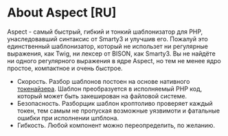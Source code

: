 About Aspect [RU]
=================

Aspect - самый быстрый, гибкий и тонкий шаблонизатор для PHP, унаследовавший синтаксис от Smarty3 и улучшив его.
Пожалуй это единственный шаблонизатор, который не использет ни регулярные выражения, как Twig, ни лексер от BISON, как Smarty3.
Вы не найдёте ни одного регулярного выражения в ядре Aspect, но тем не менее ядро простое, компактное и очень быстрое.

* Скорость. Разбор шаблонов постоен на основе нативного [токенайзера](http://docs.php.net/tokenizer). Шаблон преобразуется в исполняемый PHP код,
  который может быть закеширован на файловой системе.
* Безопасность. Разборщик шаблон кроптоливо проверяет каждый токен, тем самым не пропуская возможные уязвимоти и фатальные ошибки при исполнении шпблона.
* Гибкость. Любой компонент можно переопределить, по желанию.